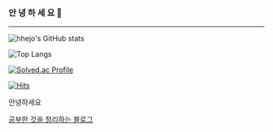 ### 안 녕 하 세 요 👋

---

![hhejo's GitHub stats](https://github-readme-stats.vercel.app/api?username=hhejo&show_icons=true&theme=default)

![Top Langs](https://github-readme-stats.vercel.app/api/top-langs/?username=hhejo&layout=compact)

[![Solved.ac Profile](http://mazassumnida.wtf/api/v2/generate_badge?boj=verymanycoins)](https://solved.ac/verymanycoins/)

[![Hits](https://hits.seeyoufarm.com/api/count/incr/badge.svg?url=https%3A%2F%2Fgithub.com%2Fhhejo%2Fhit-counter&count_bg=%236CADDF&title_bg=%2300285E&icon=&icon_color=%23E7E7E7&title=hits&edge_flat=false)](https://hits.seeyoufarm.com)

안녕하세요

[공부한 것을 정리하는 블로그](https://hhejo.github.io)

<!--
**hhejo/hhejo** is a ✨ _special_ ✨ repository because its `README.md` (this file) appears on your GitHub profile.

Here are some ideas to get you started:

- 🔭 I’m currently working on ...
- 🌱 I’m currently learning ...
- 👯 I’m looking to collaborate on ...
- 🤔 I’m looking for help with ...
- 💬 Ask me about ...
- 📫 How to reach me: ...
- 😄 Pronouns: ...
- ⚡ Fun fact: ...
-->
